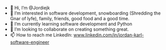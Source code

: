 - 👋 Hi, I’m @Jordiejk
- 👀 I’m interested in software development, snowboarding (Shredding the Gnar of lyfe), family, friends, good food and a good time.
- 🌱 I’m currently learning software development and Python
- 💞️ I’m looking to collaborate on creating something great.
- 📫 How to reach me LinkedIn: www.linkedin.com/in/jordan-karl-software-engineer

<!---
Jordiejk/Jordiejk is a ✨ special ✨ repository because its `README.md` (this file) appears on your GitHub profile.
You can click the Preview link to take a look at your changes.
--->
